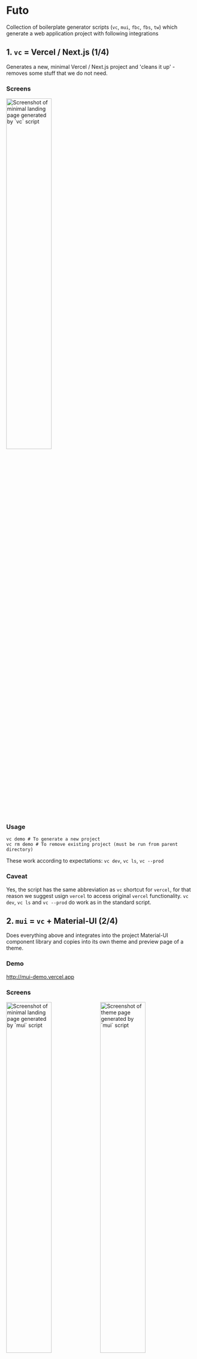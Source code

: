 # Futo

Collection of boilerplate generator scripts (`vc`, `mui`, `fbc`, `fbs`, `tw`) which generate a web application project with following integrations

## 1. `vc` = Vercel / Next.js (1/4)
Generates a new, minimal Vercel / Next.js project and 'cleans it up' - removes some stuff that we do not need.

### Screens
<img src="screens/vc-home.png" alt="Screenshot of minimal landing page generated by `vc` script" width="49%" />

### Usage
```
vc demo # To generate a new project
vc rm demo # To remove existing project (must be run from parent directory)
```

These work according to expectations: `vc dev`, `vc ls`, `vc --prod` 

### Caveat
Yes, the script has the same abbreviation as `vc` shortcut for `vercel`, for that reason we suggest usign `vercel` to access original `vercel` functionality. `vc dev`, `vc ls` and `vc --prod` do work as in the standard script.

## 2. `mui` = `vc` + Material-UI (2/4)
Does everything above and integrates into the project Material-UI component library and copies into its own theme and preview page of a theme.

### Demo
http://mui-demo.vercel.app

### Screens
[<img src="screens/mui-home.png" alt="Screenshot of minimal landing page generated by `mui` script" width="49%" />](https://mui-demo.vercel.app)
[<img src="screens/mui-theme.png" alt="Screenshot of theme page generated by `mui` script" width="49%" />](https://mui-demo.vercel.app/theme)

### Usage
```
mui myappname # To generate a new project
mui rm myappname # To remove existing project (must be run from parent directory)
```

### Caveat: Be aware of Vercel / Next.js + Material-UI integration latest version check
There is a mechanism within the script that checks the latest example of Material-UI and Next.js integration directly from https://github.com/mui-org/material-ui/tree/next/examples/nextjs repository. In case the integration template in official mui repository has been changed, the script does not generate a project and you are warned about the needed update that needs to be done manually. The latest official integration files are downloaded into `latest` folder, while those that needs to be updated manually are in `src`. Just run the recommended `vim` script and update the changes printed by `diff`.

![Screenshot of the 'integration check', in case official Material-UI integration template/example for Next.js has been changed](screens/mui-update.png)

## 3. `fbc` = `mui` + Firebase Client (3/4)
Does everything above and creates and sets up Google's Firebase project with a web application and integrates it into the project with working authentication, authorization through firestore rules, password reset, profiles with skeleton components, upload of profile pictures through Firebase Storage and realtime updated firestore posts feed with infinite scrolling.

### Demo
http://fbs-demo.vercel.app

### Screens
[<img src="screens/fbc-home.png" alt="Screenshot of landing page with post feed generated by `fbc` script" width="49%" />](https://fbs-demo.vercel.app/)
[<img src="screens/fbc-theme.png" alt="Screenshot of theme page generated by `fbc` script" width="49%" />](https://fbs-demo.vercel.app/theme)
[<img src="screens/fbc-share-stories.png" alt="Screenshot of dialog window triggered when you are not logged in and want to write a post generated by `fbc` script" width="49%" />](https://fbs-demo.vercel.app/)
[<img src="screens/fbc-login-dialog.png" alt="Screenshot of login dialog generated by `fbc` script" width="49%" />](https://fbs-demo.vercel.app/)
[<img src="screens/fbc-login-page.png" alt="Screenshot of login page generated by `fbc` script" width="49%" />](https://fbs-demo.vercel.app/login)
[<img src="screens/fbc-join.png" alt="Screenshot of join/sign up page generated by `fbc` script" width="49%" />](https://fbs-demo.vercel.app/join)
[<img src="screens/fbc-profile-empty.png" alt="Screenshot of empty profile page generated by `fbc` script" width="49%" />](https://fbs-demo.vercel.app/optimista)
[<img src="screens/fbc-profile-dialog.png" alt="Screenshot of profile dialog generated by `fbc` script" width="49%" />](https://fbs-demo.vercel.app/optimista)
[<img src="screens/fbc-profile.png" alt="Screenshot of profile page generated by `fbc` script" width="49%" />](https://fbs-demo.vercel.app/optimista)
[<img src="screens/fbc-profile-delete.png" alt="Screenshot of delete account dialog generated by `fbc` script" width="49%" />](https://fbs-demo.vercel.app/optimista)
[<img src="screens/fbc-post-add.png" alt="Screenshot of add post dialog generated by `fbc` script" width="49%" />](https://fbs-demo.vercel.app/)
[<img src="screens/fbc-post-discard.png" alt="Screenshot of discard post dialog generated by `fbc` script" width="49%" />](https://fbs-demo.vercel.app/)
[<img src="screens/fbc-password-reset.png" alt="Screenshot of password reset page generated by `fbc` script" width="49%" />](https://fbs-demo.vercel.app/account/reset)
[<img src="screens/fbc-email.png" alt="Screenshot of an e-mail that is sent on password reset" width="49%" />](https://fbs-demo.vercel.app/account/reset)
[<img src="screens/fbc-password-confirm.png" alt="Screenshot of password confirm generated by `fbc` script" width="49%" />](https://fbs-demo.vercel.app/account/confirm)

### Usage
```
fbc myappname # To generate a new project
fbc rm myappname # To remove existing project (must be run from parent directory)
```

## 4. `fbs` = `fbc` + Firebase Server (4/4)
Does everything above and creates keys and configures project for the use of firebase also on the server side. Demonstrates fetching on server side on profile page on pre-loading of the information for social media open graph tags.

### Demo
http://fbs-demo.vercel.app

### Screens
Same as in `fbc` above +  

[<img src="screens/fbs-facebook.png" alt="Screenshot of the facebook's sharing debugger generating a preview of a facebook card for the profile page generated by `fbs` script" width="49%" />](https://developers.facebook.com/tools/debug/?q=https%3A%2F%2Ffbs-demo.vercel.app%2Foptimista)
[<img src="screens/fbs-twitter.png" alt="Screenshot of the twitter's card validator generating a preview of a tweet for the profile page generated by `fbs` script" width="49%" />](https://fbs-demo.vercel.app/account/confirm)

### Usage
```
fbs myappname # To generate a new project
fbs rm myappname # To remove existing project (must be run from parent directory)
```

## X. `tw` = `vc` + Tailwind CSS (BONUS)
Very simple script that takes an empty project generated by `vc` and adds Tailwind CSS configuration to it, the same way `mui` adds Material UI integration.

### Screens
<img src="screens/tw-home.png" alt="Screenshot of minimal landing page generated by `tw` script" width="49%" />

### Usage
```
tw myappname # To generate a new project
tw rm myappname # To remove existing project (must be run from parent directory)
```

## Prerequisites

### `expect`
```
brew install expect
```

### `npm`

Follow official installation instructions [here](https://docs.npmjs.com/downloading-and-installing-node-js-and-npm#os-x-or-windows-node-installers).  
  
However, downloading and running one of the LTS pre-built installers from [here](https://nodejs.org/en/download/) should be enough.

### `vercel`

```
npm i -g vercel
```

### `firebase`

Follow official installation instructions [here](https://firebase.google.com/docs/cli#mac-linux-npm)  
  
However, this should be enough to install it and login:

```
npm install -g firebase-tools && firebase login
```

### `gcloud`

Follow official installation instructions [here](https://cloud.google.com/sdk/docs/install#mac)  
  
However, this should be enough to intall it:

1. [Download your preferred archive from here](https://cloud.google.com/sdk/docs/install#mac) and extract it into your preferred location of `gcloud` script (e.g. `/opt/`)
2. From extracted directory, run `./install.sh`
3. Log in using `gcloud init`

## Installation

Be sure that you have `~/.bin` folder from which you load your scripts:

```
mkdir ~/.bin
echo 'for d in ~/.bin/*/bin; do export PATH="$d:$PATH"; done' >> ~/.zshrc
echo 'export PATH=~/.bin:$PATH' >> ~/.zshrc
```

If you do, then just run this and you are fine.

```
git clone git@github.com:optimista/futo.git
mv futo/vc futo/mui futo/fbc futo/fbs ~/.bin
rm -rf futo
```

### Explanation

I have all my scripts in `~/.bin` folder.  
Simple ones are in one file (`~/.bin/simplescript`).  
Complex ones are within a folder (`~/.bin/complexscript/bin/complexscript`).  
I load them in my `~/.zshrc` (if you use bash `~/.bashrc`).  

### Caveat: Change `open` to your browser 
The scripts have been made in OSX environment. They utilize `open` command to open URL links during the process of generation. If you use Linux distribution or different OS, I believe you might need to change `open` command to the name of your web browser such as `google-chrome-stable`. You might need to do that in `~/.bin/fbc/bin/fbc` and `~/.bin/fbs/bin/fbs` or within your location where you installed the scripts. Just look for `open $url` lines. You can probably also create an alias `open` for `xdg-open` which should works similarly in linux systems - look [here](https://unix.stackexchange.com/a/512206/390636).

### Caveat: Apologies for secretive libraries 
In the project I use my own `@futo-ui` library a few times. Especially in the place of forms, validations and so on, it might be a little mystifying - I do apologize for that. I will make sure that I create documentation for `@futo-ui/core`, `@futo-ui/hooks` and `@futo-ui/utils` as soon as possible. Till then, please, feel free to hit me up with message if you need to have some stuff explained. I should respond within 24 hours.

## Support

<a href="https://www.buymeacoffee.com/optimista" target="_blank"><img src="https://www.buymeacoffee.com/assets/img/custom_images/orange_img.png" alt="Buy Me A Coffee" style="height: 41px !important;width: 174px !important;box-shadow: 0px 3px 2px 0px rgba(190, 190, 190, 0.5) !important;-webkit-box-shadow: 0px 3px 2px 0px rgba(190, 190, 190, 0.5) !important;" ></a>

